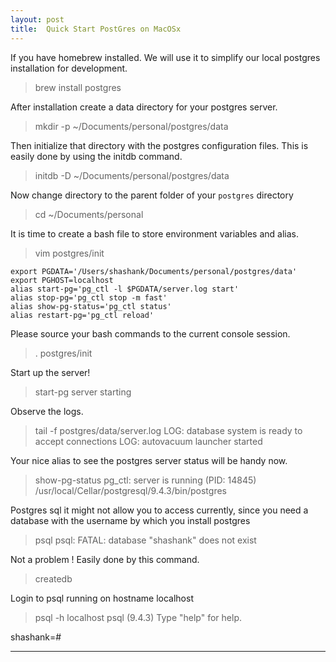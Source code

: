 ```yaml
---
layout: post
title:  Quick Start PostGres on MacOSx
---
```


If you have homebrew installed. We will use it to simplify our local
postgres installation for development.

> brew install postgres

After installation create a data directory for your postgres server.

> mkdir -p ~/Documents/personal/postgres/data

Then initialize that directory with the postgres configuration files. This is easily done 
by using the initdb command.

> initdb -D ~/Documents/personal/postgres/data


Now change directory to the parent folder of your `postgres` directory 

> cd ~/Documents/personal

It is time to create a bash file to store environment variables and alias.

> vim postgres/init

```
export PGDATA='/Users/shashank/Documents/personal/postgres/data'
export PGHOST=localhost
alias start-pg='pg_ctl -l $PGDATA/server.log start'
alias stop-pg='pg_ctl stop -m fast'
alias show-pg-status='pg_ctl status'
alias restart-pg='pg_ctl reload'
```

Please source your bash commands to the current console session.

> . postgres/init

Start up the server!
> start-pg
server starting
 
Observe the logs.
 
> tail -f postgres/data/server.log
LOG:  database system is ready to accept connections
LOG:  autovacuum launcher started
 
Your nice alias to see the postgres server status will be handy now.
 
> show-pg-status
pg_ctl: server is running (PID: 14845)
/usr/local/Cellar/postgresql/9.4.3/bin/postgres

Postgres sql it might not allow you to access currently, since you need a database with the username by which
 you install postgres
> psql
psql: FATAL:  database "shashank" does not exist

Not a problem ! Easily done by this command.

> createdb

Login to psql running on hostname localhost

> psql -h localhost
psql (9.4.3)
Type "help" for help.

shashank=#
 
-----

